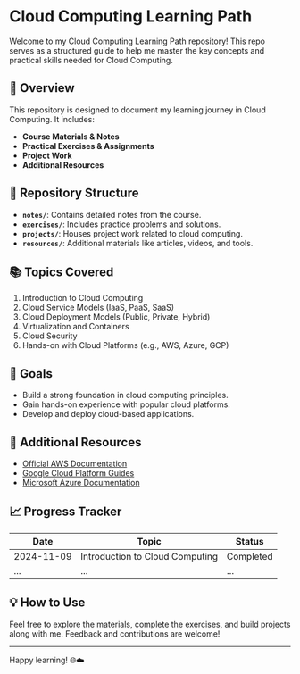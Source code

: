 # Cloud Computing Learning Path

Welcome to my Cloud Computing Learning Path repository! This repo serves as a structured guide to help me master the key concepts and practical skills needed for Cloud Computing.

## 🚀 Overview
This repository is designed to document my learning journey in Cloud Computing. It includes:
- **Course Materials & Notes**
- **Practical Exercises & Assignments**
- **Project Work**
- **Additional Resources**

## 📂 Repository Structure
- **`notes/`**: Contains detailed notes from the course.
- **`exercises/`**: Includes practice problems and solutions.
- **`projects/`**: Houses project work related to cloud computing.
- **`resources/`**: Additional materials like articles, videos, and tools.

## 📚 Topics Covered
1. Introduction to Cloud Computing
2. Cloud Service Models (IaaS, PaaS, SaaS)
3. Cloud Deployment Models (Public, Private, Hybrid)
4. Virtualization and Containers
5. Cloud Security
6. Hands-on with Cloud Platforms (e.g., AWS, Azure, GCP)

## 🎯 Goals
- Build a strong foundation in cloud computing principles.
- Gain hands-on experience with popular cloud platforms.
- Develop and deploy cloud-based applications.

## 🔗 Additional Resources
- [Official AWS Documentation](https://aws.amazon.com/documentation/)
- [Google Cloud Platform Guides](https://cloud.google.com/docs)
- [Microsoft Azure Documentation](https://learn.microsoft.com/en-us/azure/)

## 📈 Progress Tracker
| Date       | Topic                             | Status    |
|------------|-----------------------------------|-----------|
| 2024-11-09 | Introduction to Cloud Computing   | Completed |
| ...        | ...                               | ...       |

## 💡 How to Use
Feel free to explore the materials, complete the exercises, and build projects along with me. Feedback and contributions are welcome!

---

Happy learning! 🌐☁️
